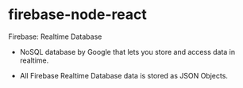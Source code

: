 # firebase-node-react

Firebase: Realtime Database 

- NoSQL database by Google that lets you store and access data in realtime.

- All Firebase Realtime Database data is stored as JSON Objects.
